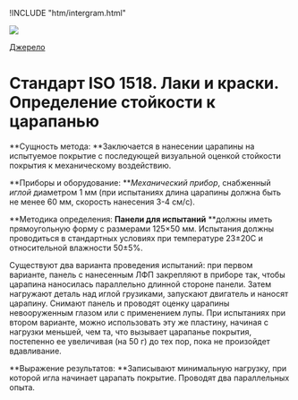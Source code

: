 
!INCLUDE "htm/intergram.html"

![](https://chart.googleapis.com/chart?chs=180x180&amp;cht=qr&amp;chl=https://pp.vokov.tk/%D0%B2%D0%B8%D0%B1%D1%96%D1%80_%D1%84%D0%B0%D1%80%D0%B1%D0%B8.html) 

[Джерело](http://vseokraskah.net/standart-iso-1518 "Permalink to Стандарт ISO 1518. Лаки и краски. Определение стойкости к царапанью")

# Стандарт ISO 1518. Лаки и краски. Определение стойкости к царапанью

**Сущность метода: **Заключается в нанесении царапины на испытуемое покрытие с последующей визуальной оценкой стойкости покрытия к механическому воздействию.

**Приборы и оборудование: **_Механический прибор_, снабженный _иглой_ диаметром 1 мм (при испытаниях длина царапины должна быть не менее 60 мм, скорость нанесения 3-4 см/с).

**Методика определения: **Панели для испытаний** **должны иметь прямоугольную форму с размерами 125×50 мм. Испытания должны проводиться в стандартных условиях при температуре 23±20С и относительной влажности 50±5%.

Существуют два варианта проведения испытаний: при первом варианте, панель с нанесенным ЛФП закрепляют в приборе так, чтобы царапина наносилась параллельно длинной стороне панели. Затем нагружают деталь над иглой грузиками, запускают двигатель и наносят царапину. Снимают панель и проводят оценку царапины невооруженным глазом или с применением лупы. При испытаниях при втором варианте, можно использовать эту же пластину, начиная с нагрузки меньшей, чем та, что вызывает царапанье покрытия, постепенно ее увеличивая (на 50 г) до тех пор, пока не произойдет вдавливание.

**Выражение результатов: **Записывают минимальную нагрузку, при которой игла начинает царапать покрытие. Проводят два параллельных опыта.

  